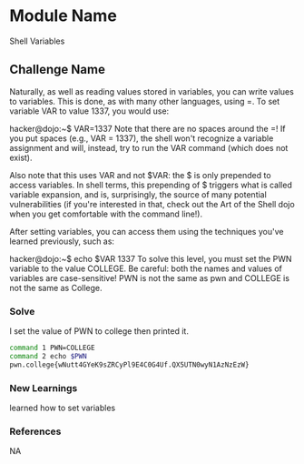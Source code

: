 # Module Name
Shell Variables

## Challenge Name
Naturally, as well as reading values stored in variables, you can write values to variables. This is done, as with many other languages, using =. To set variable VAR to value 1337, you would use:

hacker@dojo:~$ VAR=1337
Note that there are no spaces around the =! If you put spaces (e.g., VAR = 1337), the shell won't recognize a variable assignment and will, instead, try to run the VAR command (which does not exist).

Also note that this uses VAR and not $VAR: the $ is only prepended to access variables. In shell terms, this prepending of $ triggers what is called variable expansion, and is, surprisingly, the source of many potential vulnerabilities (if you're interested in that, check out the Art of the Shell dojo when you get comfortable with the command line!).

After setting variables, you can access them using the techniques you've learned previously, such as:

hacker@dojo:~$ echo $VAR
1337
To solve this level, you must set the PWN variable to the value COLLEGE. Be careful: both the names and values of variables are case-sensitive! PWN is not the same as pwn and COLLEGE is not the same as College.
### Solve
I set the value of PWN to college then printed it.

```bash
command 1 PWN=COLLEGE
command 2 echo $PWN
pwn.college{wNutt4GYeK9sZRCyPl9E4C0G4Uf.QX5UTN0wyN1AzNzEzW}
```

### New Learnings
learned how to set variables

### References 
NA
